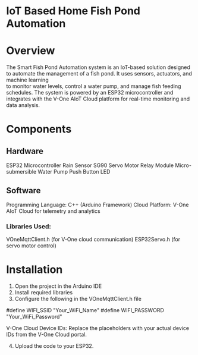 # IoT Based Home Fish Pond Automation

 # Overview
 The Smart Fish Pond Automation system is an IoT-based solution designed to automate the management of a fish pond. It uses sensors, actuators, and machine learning   
 to monitor water levels, control a water pump, and manage fish feeding schedules. The system is powered by an ESP32 microcontroller and integrates with the V-One 
 AIoT Cloud platform for real-time monitoring and data analysis.


# Components
 ## Hardware
ESP32 Microcontroller
Rain Sensor
SG90 Servo Motor
Relay Module
Micro-submersible Water Pump
Push Button
LED

 ## Software
Programming Language: C++ (Arduino Framework)
Cloud Platform: V-One AIoT Cloud for telemetry and analytics

 ### Libraries Used:
VOneMqttClient.h (for V-One cloud communication)
ESP32Servo.h (for servo motor control)


# Installation
 1. Open the project in the Arduino IDE
 2. Install required libraries
 3. Configure the following in the VOneMqttClient.h file

  #define WIFI_SSID "Your_WiFi_Name"
  #define WIFI_PASSWORD "Your_WiFi_Password"

  V-One Cloud Device IDs: Replace the placeholders with your actual device IDs from the V-One 
 Cloud portal.

4. Upload the code to your ESP32.




